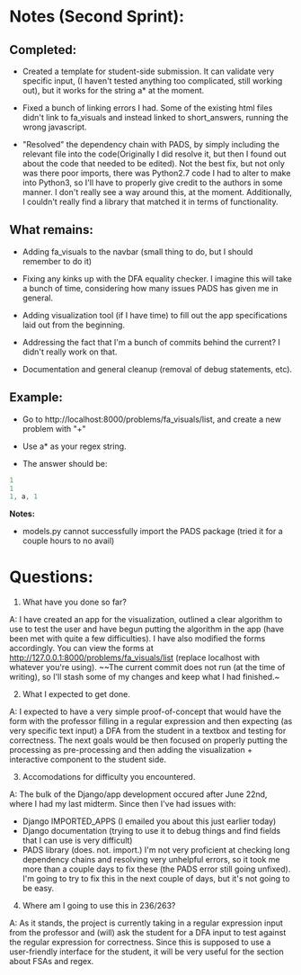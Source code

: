 # Notes (Second Sprint):

## Completed:
* Created a template for student-side submission. It can validate very specific input, (I haven't tested anything too complicated, still working out), but it works for the string a* at the moment.

* Fixed a bunch of linking errors I had. Some of the existing html files didn't link to fa_visuals and instead linked to short_answers, running the wrong javascript.

* "Resolved" the dependency chain with PADS, by simply including the relevant file into the code(Originally I did resolve it, but then I found out about the code that needed to be edited). Not the best fix, but not only was there poor imports, there was Python2.7 code I had to alter to make into Python3, so I'll have to properly give credit to the authors in some manner. I don't really see a way around this, at the moment. Additionally, I couldn't really find a library that matched it in terms of functionality.

## What remains:
* Adding fa_visuals to the navbar (small thing to do, but I should remember to do it)

* Fixing any kinks up with the DFA equality checker. I imagine this will take a bunch of time, considering how many issues PADS has given me in general.

* Adding visualization tool (if I have time) to fill out the app specifications laid out from the beginning.

* Addressing the fact that I'm a bunch of commits behind the current? I didn't really work on that.

* Documentation and general cleanup (removal of debug statements, etc).

## Example: 
* Go to http://localhost:8000/problems/fa_visuals/list, and create a new problem with "+"

* Use a* as your regex string.

* The answer should be: 
```a
1
1
1, a, 1
```

**Notes:**

* models.py cannot successfully import the PADS package (tried it for a couple hours to no avail)

# Questions:

1. What have you done so far?

A: I have created an app for the visualization, outlined a clear algorithm to use to test the user and have begun putting the algorithm in the app (have been met with quite a few difficulties). I have also modified the forms accordingly. You can view the forms at http://127.0.0.1:8000/problems/fa_visuals/list (replace localhost with whatever you're using).
~~The current commit does not run (at the time of writing), so I'll stash some of my changes and keep what I had finished.~

2. What I expected to get done.

A: I expected to have a very simple proof-of-concept that would have the form with the professor filling in a regular expression and then expecting (as very specific text input) a DFA from the student in a textbox and testing for correctness. The next goals would be then focused on properly putting the processing as pre-processing and then adding the visualization + interactive component to the student side.

3. Accomodations for difficulty you encountered.

A: The bulk of the Django/app development occured after June 22nd, where I had my last midterm. Since then I've had issues with:
- Django IMPORTED_APPS (I emailed you about this just earlier today)
- Django documentation (trying to use it to debug things and find fields that I can use is very difficult)
- PADS library (does. not. import.)
I'm not very proficient at checking long dependency chains and resolving very unhelpful errors, so it took me more than a couple days to fix these (the PADS error still going unfixed). I'm going to try to fix this in the next couple of days, but it's not going to be easy.

4. Where am I going to use this in 236/263?

A: As it stands, the project is currently taking in a regular expression input from the professor and (will) ask the student for a DFA input to test against the regular expression for correctness. Since this is supposed to use a user-friendly interface for the student, it will be very useful for the section about FSAs and regex.

